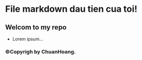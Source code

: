 # File markdown dau tien cua toi!
## Welcom to my repo
* Lorem ipsum...

### ©Copyrigh by ChuanHoang.